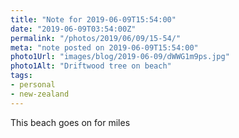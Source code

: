 ```yaml
---
title: "Note for 2019-06-09T15:54:00"
date: "2019-06-09T03:54:00Z"
permalink: "/photos/2019/06/09/15-54/"
meta: "note posted on 2019-06-09T15:54:00"
photo1Url: "images/blog/2019-06-09/dWWG1m9ps.jpg"
photo1Alt: "Driftwood tree on beach"
tags:
- personal
- new-zealand
---
```

This beach goes on for miles
